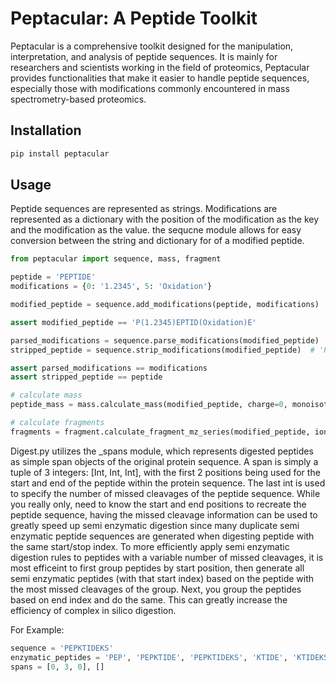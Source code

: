 
# Peptacular: A Peptide Toolkit

Peptacular is a comprehensive toolkit designed for the manipulation, interpretation, and analysis of peptide sequences. It is mainly for researchers and scientists working in the field of proteomics, Peptacular provides functionalities that make it easier to handle peptide sequences, especially those with modifications commonly encountered in mass spectrometry-based proteomics.

## Installation

```bash
pip install peptacular
```

## Usage

Peptide sequences are represented as strings. Modifications are represented as a dictionary with the position of the modification as the key and the modification as the value. the sequcne module allows for easy conversion between the string and dictionary for of a modified peptide.

```python
from peptacular import sequence, mass, fragment

peptide = 'PEPTIDE'
modifications = {0: '1.2345', 5: 'Oxidation'}

modified_peptide = sequence.add_modifications(peptide, modifications)

assert modified_peptide == 'P(1.2345)EPTID(Oxidation)E'

parsed_modifications = sequence.parse_modifications(modified_peptide)  # {0: '1.2345', 4: 'Oxidation'}
stripped_peptide = sequence.strip_modifications(modified_peptide)  # 'PEPTIDE'

assert parsed_modifications == modifications
assert stripped_peptide == peptide

# calculate mass
peptide_mass = mass.calculate_mass(modified_peptide, charge=0, monoisotopic=True)

# calculate fragments
fragments = fragment.calculate_fragment_mz_series(modified_peptide, ion_type='y', charge=1, monoisotopic=True)
```

Digest.py utilizes the _spans module, which represents digested peptides as simple span objects of the original protein 
sequence. A span is simply a tuple of 3 integers: [Int, Int, Int], with the first 2 positions being used
for the start and end of the peptide within the protein sequence. The last int is used
to specify the number of missed cleavages of the peptide sequence. While you really only, need to know 
the start and end positions to recreate the peptide sequence, having the missed cleavage information can
be used to greatly speed up semi enzymatic digestion since many duplicate semi enzymatic peptide sequences
are generated when digesting peptide with the same start/stop index. To more efficiently apply semi enzymatic digestion
rules to peptides with a variable number of missed cleavages, it is most efficeint to first
group peptides by start position, then generate all semi enzymatic peptides (with that start index) based on the 
peptide with the most missed cleavages of the group. Next, you group the peptides based on
end index and do the same. This can greatly increase the efficiency of complex in silico digestion.

For Example:

```python
sequence = 'PEPKTIDEKS'
enzymatic_peptides = 'PEP', 'PEPKTIDE', 'PEPKTIDEKS', 'KTIDE', 'KTIDEKS', 'S'
spans = [0, 3, 0], []
```